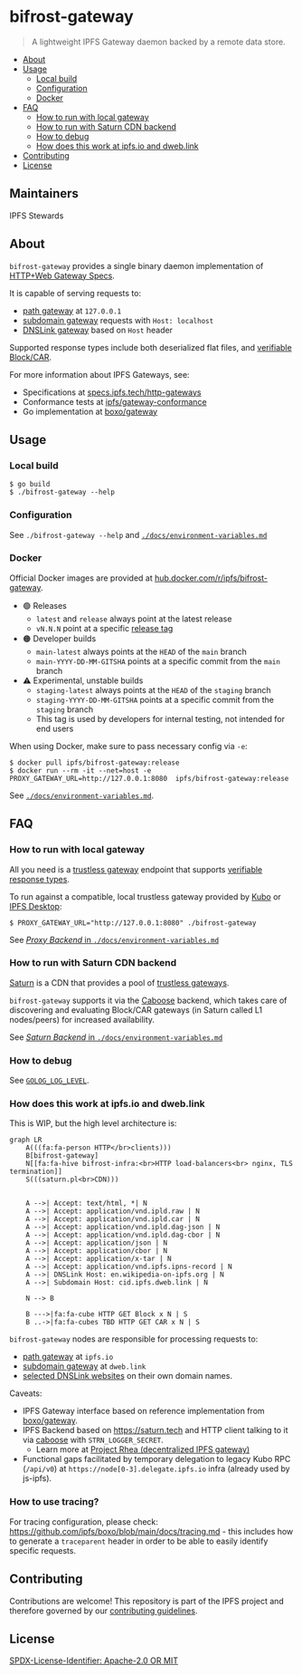 bifrost-gateway
=======================

> A lightweight IPFS Gateway daemon backed by a remote data store. 

- [About](#about)
- [Usage](#usage)
  - [Local build](#local-build)
  - [Configuration](#configuration)
  - [Docker](#docker)
- [FAQ](#faq)
  - [How to run with local gateway](#how-to-run-with-local-gateway)
  - [How to run with Saturn CDN backend](#how-to-run-with-saturn-cdn-backend)
  - [How to debug](#how-to-debug)
  - [How does this work at ipfs.io and dweb.link](#how-does-this-work-at-ipfsio-and-dweblink)
- [Contributing](#contributing)
- [License](#license)

## Maintainers

IPFS Stewards

## About

`bifrost-gateway` provides a single binary daemon implementation of [HTTP+Web Gateway Specs](https://specs.ipfs.tech/http-gateways/).

It is capable of serving requests to:
- [path gateway](https://docs.ipfs.tech/how-to/address-ipfs-on-web/#path-gateway) at `127.0.0.1`
- [subdomain gateway](https://docs.ipfs.tech/how-to/address-ipfs-on-web/#subdomain-gateway) requests with `Host: localhost`
- [DNSLink gateway](https://docs.ipfs.tech/how-to/address-ipfs-on-web/#dnslink-gateway) based on `Host` header

Supported response types include both deserialized flat files, and [verifiable Block/CAR](https://docs.ipfs.tech/reference/http/gateway/#trustless-verifiable-retrieval).

For more information about IPFS Gateways, see:

- Specifications at [specs.ipfs.tech/http-gateways](https://specs.ipfs.tech/http-gateways/)
- Conformance tests at [ipfs/gateway-conformance](https://github.com/ipfs/gateway-conformance)
- Go implementation at [boxo/gateway](https://github.com/ipfs/boxo/tree/main/gateway)

## Usage

### Local build

```console
$ go build
$ ./bifrost-gateway --help
```

### Configuration

See `./bifrost-gateway --help` and [`./docs/environment-variables.md`](./docs/environment-variables.md)


### Docker

Official Docker images are provided at [hub.docker.com/r/ipfs/bifrost-gateway](https://hub.docker.com/r/ipfs/bifrost-gateway/tags).

- 🟢 Releases
  - `latest` and `release` always point at the latest release
  - `vN.N.N` point at a specific [release tag](https://github.com/ipfs/bifrost-gateway/releases)
- 🟠 Developer builds
  - `main-latest` always points at the `HEAD` of the `main` branch
  - `main-YYYY-DD-MM-GITSHA` points at a specific commit from the `main` branch
- ⚠️ Experimental, unstable builds
  - `staging-latest` always points at the `HEAD` of the `staging` branch
  - `staging-YYYY-DD-MM-GITSHA` points at a specific commit from the `staging` branch
  - This tag is used by developers for internal testing, not intended for end users

When using Docker, make sure to pass necessary config via `-e`:
```console
$ docker pull ipfs/bifrost-gateway:release
$ docker run --rm -it --net=host -e PROXY_GATEWAY_URL=http://127.0.0.1:8080  ipfs/bifrost-gateway:release
```

See [`./docs/environment-variables.md`](./docs/environment-variables.md).

## FAQ

### How to run with local gateway

All you need is a [trustless gateway](https://specs.ipfs.tech/http-gateways/trustless-gateway/) endpoint that supports [verifiable response types](https://docs.ipfs.tech/reference/http/gateway/#trustless-verifiable-retrieval).

To run against a compatible, local trustless gateway provided by [Kubo](https://github.com/ipfs/kubo) or [IPFS Desktop](https://docs.ipfs.tech/install/ipfs-desktop/):

```console
$ PROXY_GATEWAY_URL="http://127.0.0.1:8080" ./bifrost-gateway
```

See [_Proxy Backend_ in `./docs/environment-variables.md`](./docs/environment-variables.md#proxy-backend)

### How to run with Saturn CDN backend

[Saturn](https://saturn.tech) is a CDN that provides a pool of [trustless gateways](https://specs.ipfs.tech/http-gateways/trustless-gateway/).

`bifrost-gateway` supports it via the [Caboose](https://github.com/filecoin-saturn/caboose) backend,
which takes care of discovering and evaluating Block/CAR gateways (in Saturn called L1 nodes/peers) for increased availability.

See [_Saturn Backend_ in `./docs/environment-variables.md`](./docs/environment-variables.md#saturn-backend)

### How to debug

See [`GOLOG_LOG_LEVEL`](./docs/environment-variables.md#golog_log_level).

### How does this work at ipfs.io and dweb.link

This is WIP, but the high level architecture is:

```mermaid
graph LR
    A(((fa:fa-person HTTP</br>clients)))
    B[bifrost-gateway]
    N[[fa:fa-hive bifrost-infra:<br>HTTP load-balancers<br> nginx, TLS termination]]
    S(((saturn.pl<br>CDN)))


    A -->| Accept: text/html, *| N
    A -->| Accept: application/vnd.ipld.raw | N
    A -->| Accept: application/vnd.ipld.car | N
    A -->| Accept: application/vnd.ipld.dag-json | N
    A -->| Accept: application/vnd.ipld.dag-cbor | N
    A -->| Accept: application/json | N
    A -->| Accept: application/cbor | N
    A -->| Accept: application/x-tar | N
    A -->| Accept: application/vnd.ipfs.ipns-record | N
    A -->| DNSLink Host: en.wikipedia-on-ipfs.org | N
    A -->| Subdomain Host: cid.ipfs.dweb.link | N

    N --> B
    
    B --->|fa:fa-cube HTTP GET Block x N | S
    B ..->|fa:fa-cubes TBD HTTP GET CAR x N | S
```

`bifrost-gateway` nodes are responsible for processing requests to:

- [path gateway](https://docs.ipfs.tech/how-to/address-ipfs-on-web/#path-gateway) at `ipfs.io`
- [subdomain gateway](https://docs.ipfs.tech/how-to/address-ipfs-on-web/#subdomain-gateway) at `dweb.link`
- [selected DNSLink websites](https://github.com/protocol/bifrost-infra/blob/b6f85a54fddf1c21a966f8d5e5a3e31f54ad5431/ansible/inventories/bifrost/group_vars/collab_cluster.yml#L140-L271) on their own domain names.

Caveats:

- IPFS Gateway interface based on reference implementation from [boxo/gateway](https://github.com/ipfs/boxo/tree/main/gateway#readme).
- IPFS Backend based on https://saturn.tech and HTTP client talking to it  via [caboose](https://github.com/filecoin-saturn/caboose) with `STRN_LOGGER_SECRET`.
  - Learn more at [Project Rhea (decentralized IPFS gateway)](https://pl-strflt.notion.site/Project-Rhea-decentralized-IPFS-gateway-3d5906e7a0d84bea800d5920005dfea6)
- Functional gaps facilitated by temporary delegation to legacy Kubo RPC (`/api/v0`) at `https://node[0-3].delegate.ipfs.io` infra (already used by js-ipfs).

### How to use tracing?

For tracing configuration, please check: https://github.com/ipfs/boxo/blob/main/docs/tracing.md - this includes
how to generate a `traceparent` header in order to be able to easily identify specific requests.

## Contributing

Contributions are welcome! This repository is part of the IPFS project and therefore governed by our [contributing guidelines](https://github.com/ipfs/community/blob/master/CONTRIBUTING.md).

## License

[SPDX-License-Identifier: Apache-2.0 OR MIT](LICENSE.md)
